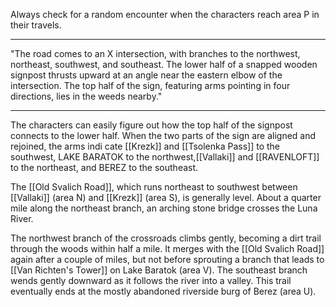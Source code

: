 Always check for a random encounter when the characters reach area P in their travels.
________________________________________________
"The road comes to an X intersection, with branches to the northwest, northeast, southwest, and southeast. The lower half of a snapped wooden signpost thrusts upward at an angle near the eastern elbow of the intersection. The top half of the sign, featuring arms pointing in four directions, lies in the weeds nearby."
________________________________________________

The characters can easily figure out how the top half of the signpost connects to the lower half. When the two parts of the sign are aligned and rejoined, the arms indi­ cate [[Krezk]] and [[Tsolenka Pass]] to the southwest, LAKE BARATOK to the northwest,[[Vallaki]] and [[RAVENLOFT]] to the northeast, and BEREZ to the southeast.

The [[Old Svalich Road]], which runs northeast to southwest between [[Vallaki]] (area N) and [[Krezk]] (area S), is generally level. About a quarter mile along the northeast branch, an arching stone bridge crosses the Luna River.

The northwest branch of the crossroads climbs gently, becoming a dirt trail through the woods within half a mile. It merges with the [[Old Svalich Road]] again after a couple of miles, but not before sprouting a branch that leads to [[Van Richten's Tower]] on Lake Baratok (area V). The southeast branch wends gently downward as it follows the river into a valley. This trail eventually ends at the mostly abandoned riverside burg of Berez (area U).